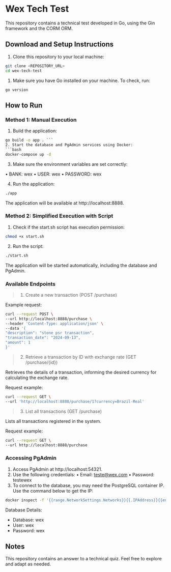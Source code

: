 # Wex Tech Test

This repository contains a technical test developed in Go, using the Gin framework and the CORM ORM.

## Download and Setup Instructions

1. Clone this repository to your local machine:

```bash
git clone <REPOSITORY_URL>
cd wex-tech-test
```

1. Make sure you have Go installed on your machine. To check, run:

```
go version
```

## How to Run

### Method 1: Manual Execution
1. Build the application:
```bash
go build -o app . ```
2. Start the database and PgAdmin services using Docker:
```bash
docker-compose up -d
```

3. Make sure the environment variables are set correctly:

• BANK: wex
• USER: wex
• PASSWORD: wex

4. Run the application:
```bash
./app
```

The application will be available at http://localhost:8888.

### Method 2: Simplified Execution with Script
1. Check if the start.sh script has execution permission:
```bash
chmod +x start.sh
```
2. Run the script:
```bash
./start.sh
```

The application will be started automatically, including the database and PgAdmin.

### Available Endpoints
> 1. Create a new transaction (POST /purchase)

Example request:
```bash
curl --request POST \
--url http://localhost:8888/purchase \
--header 'Content-Type: application/json' \
--data '{
"description": "stone psr transaction",
"transaction_date": "2024-09-13",
"amount": 1
}'
```

> 2. Retrieve a transaction by ID with exchange rate (GET /purchase/{id})

Retrieves the details of a transaction, informing the desired currency for calculating the exchange rate.

Request example:
```bash
curl --request GET \
--url 'http://localhost:8888/purchase/1?currency=Brazil-Real'
```

> 3. List all transactions (GET /purchase)

Lists all transactions registered in the system.

Request example:
```bash
curl --request GET \
--url http://localhost:8888/purchase
```

### Accessing PgAdmin
1. Access PgAdmin at http://localhost:54321.
2. Use the following credentials:
• Email: teste@wex.com
• Password: testewex
3. To connect to the database, you may need the PostgreSQL container IP. Use the command below to get the IP:

```bash
docker inspect -f '{{range.NetworkSettings.Networks}}{{.IPAddress}}{{end}}' postgres
```

Database Details:
- Database: wex
- User: wex
- Password: wex

## Notes

This repository contains an answer to a technical quiz. Feel free to explore and adapt as needed.